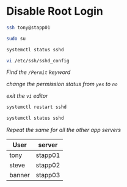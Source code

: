 # Disable Root Login
```bash
ssh tony@stapp01
```
```bash
sudo su
```
```bash
systemctl status sshd
```
```bash
vi /etc/ssh/sshd_config
```
*Find the ```/Permit``` keyword*

*change the permission status from ```yes``` to ```no```*

*exit the ```vi``` editor*
```bash
systemctl restart sshd
```
```bash
systemctl status sshd
```

*Repeat the same for all the other app servers*

|User|server|
|---|---|
|tony|stapp01|
|steve|stapp02|
|banner|stapp03|
